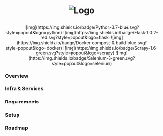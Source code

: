 <h1 align="center">
  <img src="" alt="Logo" />
</h1>
<h2 align="center">
</h2>

<div align="center">
![img](https://img.shields.io/badge/Python-3.7-blue.svg?style=popout&logo=python)
![img](https://img.shields.io/badge/Flask-1.0.2-red.svg?style=popout&logo=flask)
![img](https://img.shields.io/badge/Docker-compose & build-blue.svg?style=popout&logo=docker)
![img](https://img.shields.io/badge/Scrapy-1.6-green.svg?style=popout&logo=scrapy)
![img](https://img.shields.io/badge/Selenium-3-green.svg?style=popout&logo=selenium)
</div>

### Overview

### Infra & Services

### Requirements

### Setup

### Roadmap
